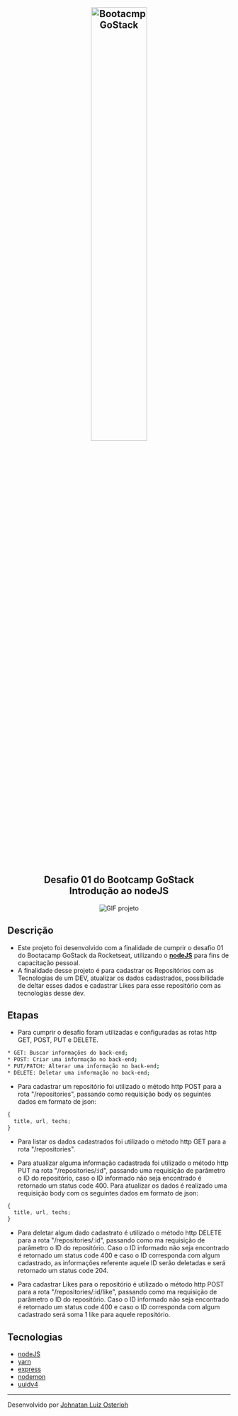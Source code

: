 <h2 align="center"><a href="https://rocketseat.com.br/" target="_blank" style="text-decoration: none">
    <img alt="Bootacmp GoStack" src="https://camo.githubusercontent.com/0a35fb0a0add717a1556200218530580cca84bfd7a0e8c3f5c28fc72e02cd3fb/68747470733a2f2f73746f726167652e676f6f676c65617069732e636f6d2f676f6c64656e2d77696e642f626f6f7463616d702d676f737461636b2f6865616465722d6465736166696f732d6e65772e706e67" width="50%"/>
    <br>
    Desafio 01 do Bootcamp GoStack
    <br>
    Introdução ao nodeJS
</a></h2>

<center>
  <img alt="GIF projeto" src="assets/desafio01.gif">
</center>

## Descrição

- Este projeto foi desenvolvido com a finalidade de cumprir o desafio 01 do Bootacamp GoStack da Rocketseat, utilizando o <strong>[nodeJS](https://nodejs.org/)</strong> para fins de capacitação pessoal.
- A finalidade desse projeto é para cadastrar os Repositórios com as Tecnologias de um DEV, atualizar os dados cadastrados, possibilidade de deltar esses dados e cadastrar Likes para esse repositório com as tecnologias desse dev.

## Etapas

- Para cumprir o desafio foram utilizadas e configuradas as rotas http GET, POST, PUT e DELETE.

```bash
* GET: Buscar informações do back-end;
* POST: Criar uma informação no back-end;
* PUT/PATCH: Alterar uma informação no back-end;
* DELETE: Deletar uma informação no back-end;
```

- Para cadastrar um repositório foi utilizado o método http POST para a rota "/repositories", passando como requisição body os seguintes dados em formato de json:

```js
{
  title, url, techs;
}
```

- Para listar os dados cadastrados foi utilizado o método http GET para a rota "/repositories".

- Para atualizar alguma informação cadastrada foi utilizado o método http PUT na rota "/repositories/:id", passando uma requisição de parâmetro o ID do repositório, caso o ID informado não seja encontrado é retornado um status code 400. Para atualizar os dados é realizado uma requisição body com os seguintes dados em formato de json:

```js
{
  title, url, techs;
}
```

- Para deletar algum dado cadastrato é utilizado o método http DELETE para a rota "/repositories/:id", passando como ma requisição de parâmetro o ID do repositório. Caso o ID informado não seja encontrado é retornado um status code 400 e caso o ID corresponda com algum cadastrado, as informações referente aquele ID serão deletadas e será retornado um status code 204.

- Para cadastrar Likes para o repositório é utilizado o método http POST para a rota "/repositories/:id/like", passando como ma requisição de parâmetro o ID do repositório. Caso o ID informado não seja encontrado é retornado um status code 400 e caso o ID corresponda com algum cadastrado será soma 1 like para aquele repositório.

## Tecnologias

- [nodeJS](https://nodejs.org/)
- [yarn](https://yarnpkg.com/)
- [express](https://github.com/expressjs/express)
- [nodemon](https://github.com/remy/nodemon)
- [uuidv4](https://github.com/thenativeweb/uuidv4)

---

Desenvolvido por [Johnatan Luiz Osterloh](https://www.linkedin.com/in/johnatanosterloh/)

